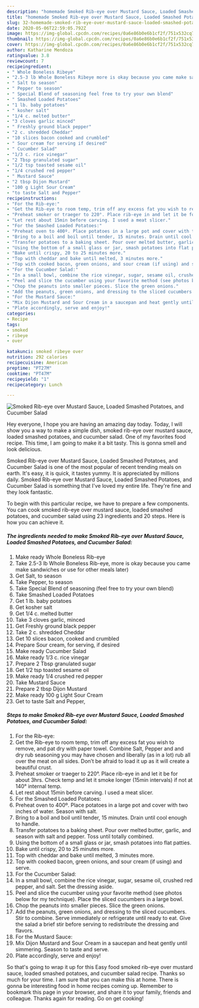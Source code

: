 ```yaml
---
description: "homemade Smoked Rib-eye over Mustard Sauce, Loaded Smashed Potatoes, and Cucumber Salad recipe | how to make healthy Smoked Rib-eye over Mustard Sauce, Loaded Smashed Potatoes, and Cucumber Salad"
title: "homemade Smoked Rib-eye over Mustard Sauce, Loaded Smashed Potatoes, and Cucumber Salad recipe | how to make healthy Smoked Rib-eye over Mustard Sauce, Loaded Smashed Potatoes, and Cucumber Salad"
slug: 32-homemade-smoked-rib-eye-over-mustard-sauce-loaded-smashed-potatoes-and-cucumber-salad-recipe-how-to-make-healthy-smoked-rib-eye-over-mustard-sauce-loaded-smashed-potatoes-and-cucumber-salad
date: 2020-05-06T22:59:05.792Z
image: https://img-global.cpcdn.com/recipes/0a6e86b0e6b1cf2f/751x532cq70/smoked-rib-eye-over-mustard-sauce-loaded-smashed-potatoes-and-cucumber-salad-recipe-main-photo.jpg
thumbnail: https://img-global.cpcdn.com/recipes/0a6e86b0e6b1cf2f/751x532cq70/smoked-rib-eye-over-mustard-sauce-loaded-smashed-potatoes-and-cucumber-salad-recipe-main-photo.jpg
cover: https://img-global.cpcdn.com/recipes/0a6e86b0e6b1cf2f/751x532cq70/smoked-rib-eye-over-mustard-sauce-loaded-smashed-potatoes-and-cucumber-salad-recipe-main-photo.jpg
author: Katharine Mendoza
ratingvalue: 3.8
reviewcount: 7
recipeingredient:
- " Whole Boneless Ribeye"
- "2.5-3 lb Whole Boneless Ribeye more is okay because you came make sandwiches or use for other meals later"
- " Salt to season"
- " Pepper to season"
- " Special Blend of seasoning feel free to try your own blend"
- " Smashed Loaded Potatoes"
- "1 lb. baby potatoes"
- " kosher salt"
- "1/4 c. melted butter"
- "3 cloves garlic minced"
- " Freshly ground black pepper"
- "2 c. shredded Cheddar"
- "10 slices bacon cooked and crumbled"
- " Sour cream for serving if desired"
- " Cucumber Salad"
- "1/3 c. rice vinegar"
- "2 Tbsp granulated sugar"
- "1/2 tsp toasted sesame oil"
- "1/4 crushed red pepper"
- " Mustard Sauce"
- "2 tbsp Dijon Mustard"
- "100 g Light Sour Cream"
- "to taste Salt and Pepper"
recipeinstructions:
- "For the Rib-eye:"
- "Get the Rib-eye to room temp, trim off any excess fat you wish to remove, and pat dry with paper towel. Combine Salt, Pepper and and dry rub seasoning you may have chosen and liberally (as in a lot) rub all over the meat on all sides. Don’t be afraid to load it up as it will create a beautiful crust."
- "Preheat smoker or traeger to 220°. Place rib-eye in and let it be for about 3hrs. Check temp and let it smoke longer (15min intervals) if not at 140° internal temp."
- "Let rest about 15min before carving. I used a meat slicer."
- "For the Smashed Loaded Potatoes:"
- "Preheat oven to 400º. Place potatoes in a large pot and cover with two inches of water. Season with salt."
- "Bring to a boil and boil until tender, 15 minutes. Drain until cool enough to handle."
- "Transfer potatoes to a baking sheet. Pour over melted butter, garlic, and season with salt and pepper. Toss until totally combined."
- "Using the bottom of a small glass or jar, smash potatoes into flat patties."
- "Bake until crispy, 20 to 25 minutes more."
- "Top with cheddar and bake until melted, 3 minutes more."
- "Top with cooked bacon, green onions, and sour cream (if using) and serve."
- "For the Cucumber Salad:"
- "In a small bowl, combine the rice vinegar, sugar, sesame oil, crushed red pepper, and salt. Set the dressing aside."
- "Peel and slice the cucumber using your favorite method (see photos below for my technique). Place the sliced cucumbers in a large bowl."
- "Chop the peanuts into smaller pieces. Slice the green onions."
- "Add the peanuts, green onions, and dressing to the sliced cucumbers. Stir to combine. Serve immediately or refrigerate until ready to eat. Give the salad a brief stir before serving to redistribute the dressing and flavors."
- "For the Mustard Sauce:"
- "Mix Dijon Mustard and Sour Cream in a saucepan and heat gently until simmering. Season to taste and serve."
- "Plate accordingly, serve and enjoy!"
categories:
- Recipe
tags:
- smoked
- ribeye
- over

katakunci: smoked ribeye over 
nutrition: 292 calories
recipecuisine: American
preptime: "PT27M"
cooktime: "PT47M"
recipeyield: "1"
recipecategory: Lunch

---
```



![Smoked Rib-eye over Mustard Sauce, Loaded Smashed Potatoes, and Cucumber Salad](https://img-global.cpcdn.com/recipes/0a6e86b0e6b1cf2f/751x532cq70/smoked-rib-eye-over-mustard-sauce-loaded-smashed-potatoes-and-cucumber-salad-recipe-main-photo.jpg)

Hey everyone, I hope you are having an amazing day today. Today, I will show you a way to make a simple dish, smoked rib-eye over mustard sauce, loaded smashed potatoes, and cucumber salad. One of my favorites food recipe. This time, I am going to make it a bit tasty. This is gonna smell and look delicious.

Smoked Rib-eye over Mustard Sauce, Loaded Smashed Potatoes, and Cucumber Salad is one of the most popular of recent trending meals on earth. It's easy, it is quick, it tastes yummy. It is appreciated by millions daily. Smoked Rib-eye over Mustard Sauce, Loaded Smashed Potatoes, and Cucumber Salad is something that I've loved my entire life. They're fine and they look fantastic.




To begin with this particular recipe, we have to prepare a few components. You can cook smoked rib-eye over mustard sauce, loaded smashed potatoes, and cucumber salad using 23 ingredients and 20 steps. Here is how you can achieve it.

<!--inarticleads1-->

##### The ingredients needed to make Smoked Rib-eye over Mustard Sauce, Loaded Smashed Potatoes, and Cucumber Salad:

1. Make ready  Whole Boneless Rib-eye
1. Take 2.5-3 lb Whole Boneless Rib-eye, more is okay because you came make sandwiches or use for other meals later)
1. Get  Salt, to season
1. Take  Pepper, to season
1. Take  Special Blend of seasoning (feel free to try your own blend)
1. Take  Smashed Loaded Potatoes
1. Get 1 lb. baby potatoes
1. Get  kosher salt
1. Get 1/4 c. melted butter
1. Take 3 cloves garlic, minced
1. Get  Freshly ground black pepper
1. Take 2 c. shredded Cheddar
1. Get 10 slices bacon, cooked and crumbled
1. Prepare  Sour cream, for serving, if desired
1. Make ready  Cucumber Salad
1. Make ready 1/3 c. rice vinegar
1. Prepare 2 Tbsp granulated sugar
1. Get 1/2 tsp toasted sesame oil
1. Make ready 1/4 crushed red pepper
1. Take  Mustard Sauce
1. Prepare 2 tbsp Dijon Mustard
1. Make ready 100 g Light Sour Cream
1. Get to taste Salt and Pepper,




<!--inarticleads2-->

##### Steps to make Smoked Rib-eye over Mustard Sauce, Loaded Smashed Potatoes, and Cucumber Salad:

1. For the Rib-eye:
1. Get the Rib-eye to room temp, trim off any excess fat you wish to remove, and pat dry with paper towel. Combine Salt, Pepper and and dry rub seasoning you may have chosen and liberally (as in a lot) rub all over the meat on all sides. Don’t be afraid to load it up as it will create a beautiful crust.
1. Preheat smoker or traeger to 220°. Place rib-eye in and let it be for about 3hrs. Check temp and let it smoke longer (15min intervals) if not at 140° internal temp.
1. Let rest about 15min before carving. I used a meat slicer.
1. For the Smashed Loaded Potatoes:
1. Preheat oven to 400º. Place potatoes in a large pot and cover with two inches of water. Season with salt.
1. Bring to a boil and boil until tender, 15 minutes. Drain until cool enough to handle.
1. Transfer potatoes to a baking sheet. Pour over melted butter, garlic, and season with salt and pepper. Toss until totally combined.
1. Using the bottom of a small glass or jar, smash potatoes into flat patties.
1. Bake until crispy, 20 to 25 minutes more.
1. Top with cheddar and bake until melted, 3 minutes more.
1. Top with cooked bacon, green onions, and sour cream (if using) and serve.
1. For the Cucumber Salad:
1. In a small bowl, combine the rice vinegar, sugar, sesame oil, crushed red pepper, and salt. Set the dressing aside.
1. Peel and slice the cucumber using your favorite method (see photos below for my technique). Place the sliced cucumbers in a large bowl.
1. Chop the peanuts into smaller pieces. Slice the green onions.
1. Add the peanuts, green onions, and dressing to the sliced cucumbers. Stir to combine. Serve immediately or refrigerate until ready to eat. Give the salad a brief stir before serving to redistribute the dressing and flavors.
1. For the Mustard Sauce:
1. Mix Dijon Mustard and Sour Cream in a saucepan and heat gently until simmering. Season to taste and serve.
1. Plate accordingly, serve and enjoy!




So that's going to wrap it up for this Easy food smoked rib-eye over mustard sauce, loaded smashed potatoes, and cucumber salad recipe. Thanks so much for your time. I am sure that you can make this at home. There is gonna be interesting food in home recipes coming up. Remember to bookmark this page in your browser, and share it to your family, friends and colleague. Thanks again for reading. Go on get cooking!
